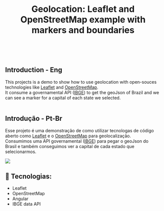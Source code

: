 <h1 align="center">Geolocation: Leaflet and OpenStreetMap example with markers and boundaries</h1>
<br>
<br>
<br>

## Introduction - Eng
This projects is a demo to show how to use geolocation with open-souces technologies like <a href="https://leafletjs.com/" target="_blank">Leaflet</a> and <a href="https://www.openstreetmap.org" target="_blank">OpenStreetMap</a>.  
It consume a governamental API (<a href="https://servicodados.ibge.gov.br" target="_blank">IBGE</a>) to get the geoJson of Brazil and we can see a marker for a capital of each state we selected.
<br>
<br>
## Introdução - Pt-Br
Esse projeto é uma demonstração de como utilizar tecnologas de código aberto como <a href="https://leafletjs.com/" target="_blank">Leaflet</a> e o <a href="https://www.openstreetmap.org" target="_blank">OpenStreetMap</a> para geolocalização.  
Consumimos uma API governamental (<a href="https://servicodados.ibge.gov.br" target="_blank">IBGE</a>) para pegar o geoJson do Brasil e também conseguimos ver a capital de cada estado que selecionarmos.

<img src="https://github.com/muriloportugal/geolocation/tree/main/maps-angular/src/assets/data/geoLocation.jpg">

## :robot: Tecnologias:
- Leaflet
- OpenStreetMap
- Angular
- IBGE data API
